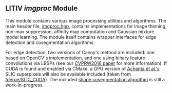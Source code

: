 LITIV *imgproc* Module
----------------------
This module contains various image processing utilities and algorithms. The main header file, [imgproc.hpp](./include/litiv/imgproc.hpp), contains implementations for image thinning, non-max suppression, affinity map computation and Gaussian mixture model learning. The module itself contains wrapper interfaces for edge detection and cosegmentation algorithms.

For edge detection, two versions of Canny's method are included: one based on OpenCV's implementation, and one using binary feature convolutions via LBSPs (see our [CVPRW2016 paper](http://www.polymtl.ca/litiv/doc/StCharlesCVPRW2016.pdf) for more information). If CUDA is found and enabled via CMake, a GPU version of [Achanta et al.'s](https://doi.org/10.1109/TPAMI.2012.120) SLIC superpixels will also be available included (taken from [fderue/SLIC_CUDA](https://github.com/fderue/SLIC_CUDA)). The included [shape cosegmentation algorithm](./include/litiv/imgproc/SegmMatcher.hpp) is still a work-in-progress.
